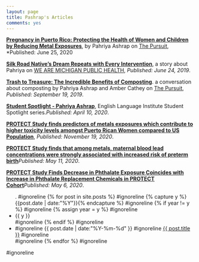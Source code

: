 ```yaml
---
layout: page
title: Pashrap's Articles
comments: yes
---
```



[**Pregnancy in Puerto Rico: Protecting the Health of Women and Children by Reducing Metal Exposures**](https://sph.umich.edu/pursuit/2020posts/protecting-the-health-of-women-and-children-by-reducing-metal-exposures.html), by Pahriya Ashrap on [The Pursuit](https://sph.umich.edu/pursuit/), *Published: June 25, 2020

[**Silk Road Native’s Dream Repeats with Every Intervention**](https://sph.umich.edu/stories/2019posts/pahriya-ashrap.html), a story about Pahriya on [WE ARE MICHIGAN PUBLIC HEALTH](https://sph.umich.edu/stories/), *Published: June 24, 2019*.

[**Trash to Treasure: The Incredible Benefits of Composting**](https://sph.umich.edu/pursuit/2019posts/benefits-of-composting.html). a conversation about composting by Pahriya Ashrap and Amber Cathey on [The Pursuit](https://sph.umich.edu/pursuit/), *Published: September 19, 2019*.

[**Student Spotlight - Pahriya Ashrap**](https://lsa.umich.edu/eli/news-events/all-news/studentspotlightapr20.html), English Language Institute Student Spotlight series.*Published: April 10, 2020*.

[**PROTECT Study finds predictors of metals exposures which contribute to higher toxicity levels amongst Puerto Rican Women compared to US Population**](https://web.northeastern.edu/protect/protect-study-finds-predictors-of-metals-exposures-which-contribute-to-higher-toxicity-levels-amongst-puerto-rican-women-compared-to-us-population/), *Published: November 19, 2020*.

[**PROTECT Study finds that among metals, maternal blood lead concentrations were strongly associated with increased risk of preterm birth**](https://web.northeastern.edu/protect/protect-study-finds-that-among-metals-maternal-blood-lead-concentrations-were-strongly-associated-with-increased-risk-of-preterm-birth/)*Published: May 11, 2020*.

[**PROTECT Study Finds Decrease in Phthalate Exposure Coincides with Increase in Phthalate Replacement Chemicals in PROTECT Cohort**](https://web.northeastern.edu/protect/protect-study-finds-decrease-in-phthalate-exposure-coincides-with-increase-in-phthalate-replacement-chemicals-in-protect-cohort/)*Published: May 6, 2020*.










<ul class="listing">. #ignoreline
{% for post in site.posts %} #ignoreline
  {% capture y %}{{post.date | date:"%Y"}}{% endcapture %} #ignoreline
  {% if year != y %} #ignoreline
    {% assign year = y %} #ignoreline
    <li class="listing-seperator">{{ y }}</li> #ignoreline
  {% endif %} #ignoreline
  <li class="listing-item"> #ignoreline
    <time datetime="{{ post.date | date:"%Y-%m-%d" }}">{{ post.date | date:"%Y-%m-%d" }}</time> #ignoreline
    <a href="{{ site.url }}{{ post.url }}" title="{{ post.title }}">{{ post.title }}</a> #ignoreline
  </li> #ignoreline
{% endfor %} #ignoreline
</ul> #ignoreline
